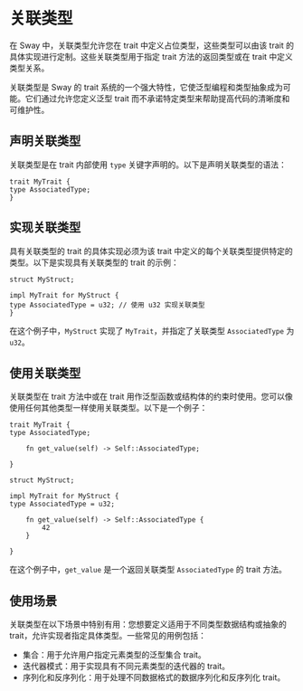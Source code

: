 # 关联类型

在 Sway 中，关联类型允许您在 trait 中定义占位类型，这些类型可以由该 trait 的具体实现进行定制。这些关联类型用于指定 trait 方法的返回类型或在 trait 中定义类型关系。

关联类型是 Sway 的 trait 系统的一个强大特性，它使泛型编程和类型抽象成为可能。它们通过允许您定义泛型 trait 而不承诺特定类型来帮助提高代码的清晰度和可维护性。

## 声明关联类型

关联类型是在 trait 内部使用 `type` 关键字声明的。以下是声明关联类型的语法：

```sway
trait MyTrait {
type AssociatedType;
}
```

## 实现关联类型

具有关联类型的 trait 的具体实现必须为该 trait 中定义的每个关联类型提供特定的类型。以下是实现具有关联类型的 trait 的示例：

```sway
struct MyStruct;

impl MyTrait for MyStruct {
type AssociatedType = u32; // 使用 u32 实现关联类型
}
```

在这个例子中，`MyStruct` 实现了 `MyTrait`，并指定了关联类型 `AssociatedType` 为 `u32`。

## 使用关联类型

关联类型在 trait 方法中或在 trait 用作泛型函数或结构体的约束时使用。您可以像使用任何其他类型一样使用关联类型。以下是一个例子：

```sway
trait MyTrait {
type AssociatedType;

    fn get_value(self) -> Self::AssociatedType;

}

struct MyStruct;

impl MyTrait for MyStruct {
type AssociatedType = u32;

    fn get_value(self) -> Self::AssociatedType {
        42
    }

}
```

在这个例子中，`get_value` 是一个返回关联类型 `AssociatedType` 的 trait 方法。

## 使用场景

关联类型在以下场景中特别有用：您想要定义适用于不同类型数据结构或抽象的 trait，允许实现者指定具体类型。一些常见的用例包括：

- 集合：用于允许用户指定元素类型的泛型集合 trait。
- 迭代器模式：用于实现具有不同元素类型的迭代器的 trait。
- 序列化和反序列化：用于处理不同数据格式的数据序列化和反序列化 trait。
